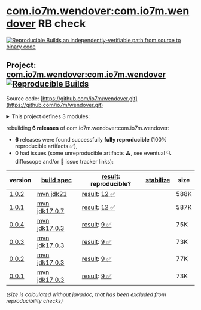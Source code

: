 [com.io7m.wendover:com.io7m.wendover](https://central.sonatype.com/artifact/com.io7m.wendover/com.io7m.wendover/versions) RB check
=======

[![Reproducible Builds](https://reproducible-builds.org/images/logos/rb.svg) an independently-verifiable path from source to binary code](https://reproducible-builds.org/)

## Project: [com.io7m.wendover:com.io7m.wendover](https://central.sonatype.com/artifact/com.io7m.wendover/com.io7m.wendover/versions) [![Reproducible Builds](https://img.shields.io/endpoint?url=https://raw.githubusercontent.com/jvm-repo-rebuild/reproducible-central/master/content/com/io7m/wendover/badge.json)](https://github.com/jvm-repo-rebuild/reproducible-central/blob/master/content/com/io7m/wendover/README.md)

Source code: [https://github.com/io7m/wendover.git](https://github.com/io7m/wendover.git)

<details><summary>This project defines 3 modules:</summary>

* [com.io7m.wendover:com.io7m.wendover](https://central.sonatype.com/artifact/com.io7m.wendover/com.io7m.wendover/overview)
* [com.io7m.wendover:com.io7m.wendover.core](https://central.sonatype.com/artifact/com.io7m.wendover/com.io7m.wendover.core/overview)
* [com.io7m.wendover:com.io7m.wendover.tests](https://central.sonatype.com/artifact/com.io7m.wendover/com.io7m.wendover.tests/overview)
</details>

rebuilding **6 releases** of com.io7m.wendover:com.io7m.wendover:
- **6** releases were found successfully **fully reproducible** (100% reproducible artifacts :white_check_mark:),
- 0 had issues (some unreproducible artifacts :warning:, see eventual :mag: diffoscope and/or :memo: issue tracker links):

| version | [build spec](/BUILDSPEC.md) | [result](https://reproducible-builds.org/docs/jvm/): reproducible? | [stabilize](https://github.com/google/oss-rebuild/blob/main/cmd/stabilize/README.md) | size |
| -- | --------- | ------ | ------ | -- |
| [1.0.2](https://central.sonatype.com/artifact/com.io7m.wendover/com.io7m.wendover/1.0.2/pom) | [mvn jdk21](com.io7m.wendover-1.0.2.buildspec) | [result](com.io7m.wendover-1.0.2.buildinfo): [12 :white_check_mark: ](com.io7m.wendover-1.0.2.buildcompare) | | 588K |
| [1.0.1](https://central.sonatype.com/artifact/com.io7m.wendover/com.io7m.wendover/1.0.1/pom) | [mvn jdk17.0.7](com.io7m.wendover-1.0.1.buildspec) | [result](com.io7m.wendover-1.0.1.buildinfo): [12 :white_check_mark: ](com.io7m.wendover-1.0.1.buildcompare) | | 587K |
| [0.0.4](https://central.sonatype.com/artifact/com.io7m.wendover/com.io7m.wendover/0.0.4/pom) | [mvn jdk17.0.3](com.io7m.wendover-0.0.4.buildspec) | [result](com.io7m.wendover-0.0.4.buildinfo): [9 :white_check_mark: ](com.io7m.wendover-0.0.4.buildcompare) | | 75K |
| [0.0.3](https://central.sonatype.com/artifact/com.io7m.wendover/com.io7m.wendover/0.0.3/pom) | [mvn jdk17.0.3](com.io7m.wendover-0.0.3.buildspec) | [result](com.io7m.wendover-0.0.3.buildinfo): [9 :white_check_mark: ](com.io7m.wendover-0.0.3.buildcompare) | | 73K |
| [0.0.2](https://central.sonatype.com/artifact/com.io7m.wendover/com.io7m.wendover/0.0.2/pom) | [mvn jdk17.0.3](com.io7m.wendover-0.0.2.buildspec) | [result](com.io7m.wendover-0.0.2.buildinfo): [9 :white_check_mark: ](com.io7m.wendover-0.0.2.buildcompare) | | 77K |
| [0.0.1](https://central.sonatype.com/artifact/com.io7m.wendover/com.io7m.wendover/0.0.1/pom) | [mvn jdk17.0.3](com.io7m.wendover-0.0.1.buildspec) | [result](com.io7m.wendover-0.0.1.buildinfo): [9 :white_check_mark: ](com.io7m.wendover-0.0.1.buildcompare) | | 73K |

<i>(size is calculated without javadoc, that has been excluded from reproducibility checks)</i>
